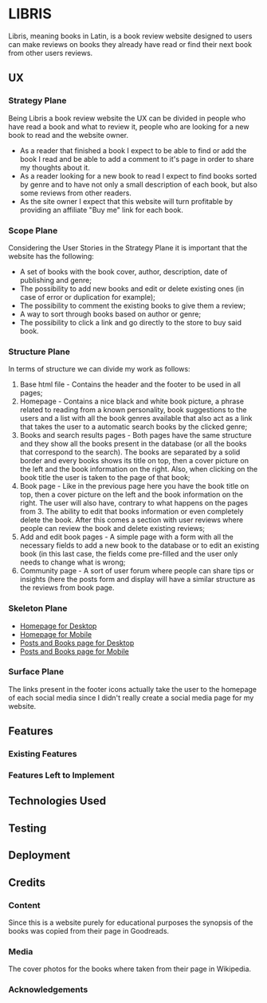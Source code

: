 # LIBRIS

Libris, meaning books in Latin, is a book review website designed to users can make reviews on books they already have read or find their next book from other users reviews.

## UX

### Strategy Plane

Being Libris a book review website the UX can be divided in people who have read a book and what to review it, people who are looking for a new book to read and the website owner.

* As a reader that finished a book I expect to be able to find or add the book I read and be able to add a comment to it's page in order to share my thoughts about it.
* As a reader looking for a new book to read I expect to find books sorted by genre and to have not only a small description of each book, but also some reviews from other readers.
* As the site owner I expect that this website will turn profitable by providing an affiliate "Buy me" link for each book.

### Scope Plane

Considering the User Stories in the Strategy Plane it is important that the website has the following:
* A set of books with the book cover, author, description, date of publishing and genre;
* The possibility to add new books and edit or delete existing ones (in case of error or duplication for example);
* The possibility to comment the existing books to give them a review;
* A way to sort through books based on author or genre;
* The possibility to click a link and go directly to the store to buy said book.

### Structure Plane

In terms of structure we can divide my work as follows: 
1. Base html file - Contains the header and the footer to be used in all pages;
2. Homepage - Contains a nice black and white book picture, a phrase related to reading from a known personality, book suggestions to the users and a list with all the book genres available that also act as a link that takes the user to a automatic search books by the clicked genre;
3. Books and search results pages - Both pages have the same structure and they show all the books present in the database (or all the books that correspond to the search). The books are separated by a solid border and every books shows its title on top, then a cover picture on the left and the book information on the right. Also, when clicking on the book title the user is taken to the page of that book;
4. Book page - Like in the previous page here you have the book title on top, then a cover picture on the left and the book information on the right. The user will also have, contrary to what happens on the pages from 3. The ability to edit that books information or even completely delete the book. After this comes a section with user reviews where people can review the book and delete existing reviews;
5. Add and edit book pages - A simple page with a form with all the necessary fields to add a new book to the database or to edit an existing book (in this last case, the fields come pre-filled and the user only needs to change what is wrong;
6. Community page - A sort of user forum where people can share tips or insights (here the posts form and display will have a similar structure as the reviews from book page.

### Skeleton Plane

* [Homepage for Desktop](static/wireframes/HomepageDesktop.jpg)
* [Homepage for Mobile](static/wireframes/HomepageMobile.jpg)
* [Posts and Books page for Desktop](static/wireframes/BooksDesktop.jpg)
* [Posts and Books page for Mobile](static/wireframes/BooksMobile.jpg)

### Surface Plane

The links present in the footer icons actually take the user to the homepage of each social media since I didn't really create a social media page for my website.

## Features

### Existing Features

### Features Left to Implement

## Technologies Used

## Testing

## Deployment

## Credits

### Content

Since this is a website purely for educational purposes the synopsis of the books was copied from their page in Goodreads.

### Media

The cover photos for the books where taken from their page in Wikipedia.

### Acknowledgements